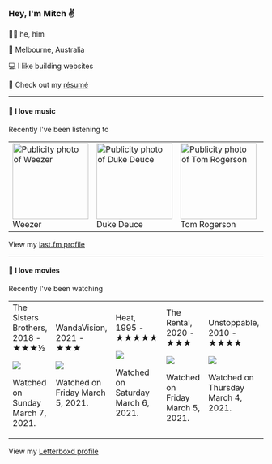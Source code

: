 <article><h3>Hey, I&#x27;m Mitch ✌️</h3><section><p>🙆‍♂️ he, him</p><p>📍 Melbourne, Australia</p><p>💻 I like building websites</p><p>📝 Check out my <a href="https://github.com/my-slab/resume">résumé</a></p></section><hr/><section><h4>💽 I love music</h4><p>Recently I&#x27;ve been listening to</p><table><tbody><td><img src="https://lastfm.freetls.fastly.net/i/u/174s/a986774f52c2438fbe38f019812d3896.png" height="150px" alt="Publicity photo of Weezer"/><br/>Weezer</td><td><img src="https://lastfm.freetls.fastly.net/i/u/174s/bc596295b4d680ff74f27109b09f4701.png" height="150px" alt="Publicity photo of Duke Deuce"/><br/>Duke Deuce</td><td><img src="https://lastfm.freetls.fastly.net/i/u/174s/5cc39686d2f1def4dfcef3e089f2705e.png" height="150px" alt="Publicity photo of Tom Rogerson"/><br/>Tom Rogerson</td><td><img src="https://lastfm.freetls.fastly.net/i/u/174s/8c2b2bf23e814013a4b254e6a52a09b8.png" height="150px" alt="Publicity photo of Cloud Nothings"/><br/>Cloud Nothings</td><td><img src="https://lastfm.freetls.fastly.net/i/u/174s/4d9ac6fb89c7c0d048526ea1ee01743b.png" height="150px" alt="Publicity photo of home is where"/><br/>home is where</td></tbody></table><span>View my <a href="https://www.last.fm/user/mylsb">last.fm profile</a></span></section><hr/><section><h4>📼 I love movies</h4><p>Recently I&#x27;ve been watching</p><table><tbody><td>The Sisters Brothers, 2018 - ★★★½<br/><span> <p><img src="https://a.ltrbxd.com/resized/film-poster/3/7/2/7/4/0/372740-the-sisters-brothers-0-500-0-750-crop.jpg?k=b5775f3272"/></p> <p>Watched on Sunday March 7, 2021.</p> </span></td><td>WandaVision, 2021 - ★★★<br/><span> <p><img src="https://a.ltrbxd.com/resized/film-poster/6/7/1/8/1/3/671813-wandavision-0-500-0-750-crop.jpg?k=afbdf2ca37"/></p> <p>Watched on Friday March 5, 2021.</p> </span></td><td>Heat, 1995 - ★★★★★<br/><span> <p><img src="https://a.ltrbxd.com/resized/sm/upload/8y/id/eb/z5/heat-original-0-500-0-750-crop.jpg?k=c2c74ec2bc"/></p> <p>Watched on Saturday March 6, 2021.</p> </span></td><td>The Rental, 2020 - ★★★<br/><span> <p><img src="https://a.ltrbxd.com/resized/film-poster/5/1/5/4/1/9/515419-the-rental-0-500-0-750-crop.jpg?k=3b9730ea0f"/></p> <p>Watched on Friday March 5, 2021.</p> </span></td><td>Unstoppable, 2010 - ★★★★<br/><span> <p><img src="https://a.ltrbxd.com/resized/film-poster/2/1/1/1/6/21116-unstoppable-0-500-0-750-crop.jpg?k=b1b008c190"/></p> <p>Watched on Thursday March 4, 2021.</p> </span></td></tbody></table><span>View my <a href="https://letterboxd.com/myslab/">Letterboxd profile</a></span></section></article>
